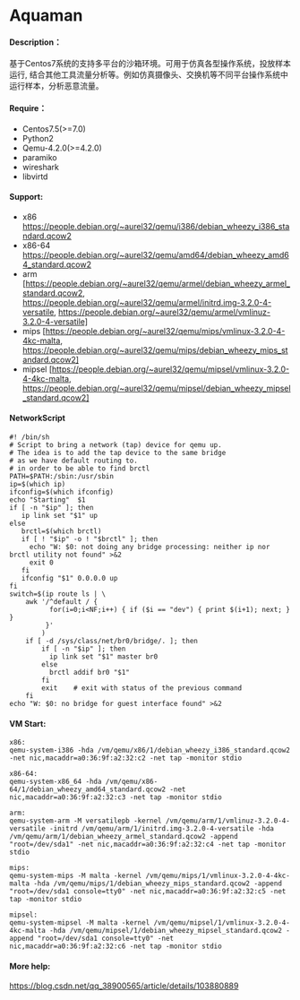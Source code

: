 # Aquaman

#### Description：
基于Centos7系统的支持多平台的沙箱环境。可用于仿真各型操作系统，投放样本运行, 结合其他工具流量分析等。例如仿真摄像头、交换机等不同平台操作系统中运行样本，分析恶意流量。

#### Require：
- Centos7.5(>=7.0)
- Python2
- Qemu-4.2.0(>=4.2.0)
- paramiko
- wireshark
- libvirtd
#### Support:
- x86 https://people.debian.org/~aurel32/qemu/i386/debian_wheezy_i386_standard.qcow2
- x86-64 https://people.debian.org/~aurel32/qemu/amd64/debian_wheezy_amd64_standard.qcow2
- arm [https://people.debian.org/~aurel32/qemu/armel/debian_wheezy_armel_standard.qcow2, https://people.debian.org/~aurel32/qemu/armel/initrd.img-3.2.0-4-versatile, https://people.debian.org/~aurel32/qemu/armel/vmlinuz-3.2.0-4-versatile]
- mips [https://people.debian.org/~aurel32/qemu/mips/vmlinux-3.2.0-4-4kc-malta, https://people.debian.org/~aurel32/qemu/mips/debian_wheezy_mips_standard.qcow2]
- mipsel [https://people.debian.org/~aurel32/qemu/mipsel/vmlinux-3.2.0-4-4kc-malta, https://people.debian.org/~aurel32/qemu/mipsel/debian_wheezy_mipsel_standard.qcow2]
#### NetworkScript  
```shell
#! /bin/sh
# Script to bring a network (tap) device for qemu up.
# The idea is to add the tap device to the same bridge
# as we have default routing to.
# in order to be able to find brctl
PATH=$PATH:/sbin:/usr/sbin
ip=$(which ip)
ifconfig=$(which ifconfig)
echo "Starting"  $1
if [ -n "$ip" ]; then
   ip link set "$1" up
else
   brctl=$(which brctl)
   if [ ! "$ip" -o ! "$brctl" ]; then
     echo "W: $0: not doing any bridge processing: neither ip nor brctl utility not found" >&2
     exit 0
   fi
   ifconfig "$1" 0.0.0.0 up
fi
switch=$(ip route ls | \
    awk '/^default / {
          for(i=0;i<NF;i++) { if ($i == "dev") { print $(i+1); next; } }
         }'
        )
    if [ -d /sys/class/net/br0/bridge/. ]; then
        if [ -n "$ip" ]; then
          ip link set "$1" master br0
        else
          brctl addif br0 "$1"
        fi
        exit    # exit with status of the previous command
    fi
echo "W: $0: no bridge for guest interface found" >&2
```  
#### VM Start:
```shell
x86:       
qemu-system-i386 -hda /vm/qemu/x86/1/debian_wheezy_i386_standard.qcow2 -net nic,macaddr=a0:36:9f:a2:32:c2 -net tap -monitor stdio

x86-64:
qemu-system-x86_64 -hda /vm/qemu/x86-64/1/debian_wheezy_amd64_standard.qcow2 -net nic,macaddr=a0:36:9f:a2:32:c3 -net tap -monitor stdio

arm:
qemu-system-arm -M versatilepb -kernel /vm/qemu/arm/1/vmlinuz-3.2.0-4-versatile -initrd /vm/qemu/arm/1/initrd.img-3.2.0-4-versatile -hda /vm/qemu/arm/1/debian_wheezy_armel_standard.qcow2 -append "root=/dev/sda1" -net nic,macaddr=a0:36:9f:a2:32:c4 -net tap -monitor stdio

mips:
qemu-system-mips -M malta -kernel /vm/qemu/mips/1/vmlinux-3.2.0-4-4kc-malta -hda /vm/qemu/mips/1/debian_wheezy_mips_standard.qcow2 -append "root=/dev/sda1 console=tty0" -net nic,macaddr=a0:36:9f:a2:32:c5 -net tap -monitor stdio

mipsel:
qemu-system-mipsel -M malta -kernel /vm/qemu/mipsel/1/vmlinux-3.2.0-4-4kc-malta -hda /vm/qemu/mipsel/1/debian_wheezy_mipsel_standard.qcow2 -append "root=/dev/sda1 console=tty0" -net nic,macaddr=a0:36:9f:a2:32:c6 -net tap -monitor stdio
```
#### More help:
https://blog.csdn.net/qq_38900565/article/details/103880889